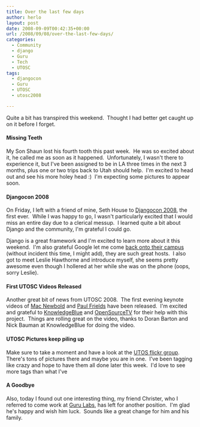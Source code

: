 ```yaml
---
title: Over the last few days
author: herlo
layout: post
date: 2008-09-09T00:42:35+00:00
url: /2008/09/08/over-the-last-few-days/
categories:
  - Community
  - django
  - Guru
  - Tech
  - UTOSC
tags:
  - djangocon
  - Guru
  - UTOSC
  - utosc2008

---
```

Quite a bit has transpired this weekend.  Thought I had better get caught up on it before I forget.

#### Missing Teeth

My Son Shaun lost his fourth tooth this past week.  He was so excited about it, he called me as soon as it happened.  Unfortunately, I wasn't there to experience it, but I've been assigned to be in LA three times in the next 3 months, plus one or two trips back to Utah should help.  I'm excited to head out and see his more holey head :)  I'm expecting some pictures to appear soon.

#### Djangocon 2008

On Friday, I left with a friend of mine, Seth House to <a href="http://djangocon.org" target="_blank">Djangocon 2008</a>, the first ever.  While I was happy to go, I wasn't particularly excited that I would miss an entire day due to a clerical messup.  I learned quite a bit about Django and the community, I'm grateful I could go.

Django is a great framework and I'm excited to learn more about it this weekend.  I'm also grateful Google let me come <a href="http://fedoratutorials.com/2007/10/14/strike-that-i-got-kicked/" target="_blank">back onto their campus</a> (without incident this time, I might add), they are such great hosts.  I also got to meet Leslie Hawthorne and introduce myself, she seems pretty awesome even though I hollered at her while she was on the phone (oops, sorry Leslie).

#### First UTOSC Videos Released

Another great bit of news from UTOSC 2008.  The first evening keynote videos of <a href="http://www.opensourcetv.tv/video/1.html" target="_blank">Mac Newbold</a> and <a href="http://www.opensourcetv.tv/video/6.html" target="_blank">Paul Frields</a> have been released.  I'm excited and grateful to <a href="http://www.knowledgeblue.com" target="_blank">KnowledgeBlue</a> and <a href="http://www.opensourcetv.tv" target="_blank">OpenSourceTV</a> for their help with this project.  Things are rolling great on the video, thanks to Doran Barton and Nick Bauman at KnowledgeBlue for doing the video.

#### UTOSC Pictures keep piling up

Make sure to take a moment and have a look at the <a href="http://flickr.com/groups/utosc/" target="_blank">UTOS flickr group</a>.  There's tons of pictures there and maybe you are in one.  I've been tagging like crazy and hope to have them all done later this week.  I'd love to see more tags than what I've

#### A Goodbye

Also, today I found out one interesting thing, my friend Christer, who I referred to come work at <a href="http://www.gurulabs.com" target="_blank">Guru Labs</a>, has left for another position.  I'm glad he's happy and wish him luck.  Sounds like a great change for him and his family.